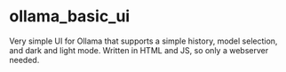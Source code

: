 # ollama_basic_ui
Very simple UI for Ollama that supports a simple history, model selection, and dark and light mode. Written in HTML and JS, so only a webserver needed.
